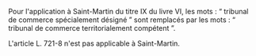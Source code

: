 Pour l'application à Saint-Martin du titre IX du livre VI, les mots : “ tribunal de commerce spécialement désigné ” sont remplacés par les mots : “ tribunal de commerce territorialement compétent ”.   

  
L'article L. 721-8 n'est pas applicable à Saint-Martin.

